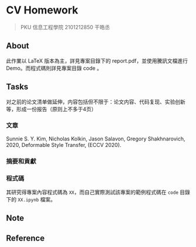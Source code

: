 # CV Homework

> PKU 信息工程學院 2101212850 干皓丞

## About

此作業以 LaTeX 版本為主，詳見專案目錄下的 report.pdf，並使用騰訊文檔進行 Demo。而程式碼則詳見專案目錄 code 。


## Tasks

对之前的论文清单做延伸，内容包括但不限于：论文内容、代码复现、实验创新等，形成一份报告（原则上不多于4页）

### 文章

Sunnie S. Y. Kim, Nicholas Kolkin, Jason Salavon, Gregory Shakhnarovich, 2020, Deformable Style Transfer, (ECCV 2020).

### 摘要和貢獻


### 程式碼

其研究得專案內容程式碼為 `XX`，而自己實際測試該專案的範例程式碼在 `code` 目錄下的 `XX.ipynb` 檔案。


## Note

## Reference

